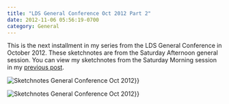 ```yaml
---
title: "LDS General Conference Oct 2012 Part 2"
date: 2012-11-06 05:56:19-0700
category: General
---
```


This is the next installment in my series from the LDS General Conference in October 2012. These sketchnotes are from the Saturday Afternoon general session. You can view my sketchnotes from the Saturday Morning session in my <a href="https://www.bennorris.blog/2012/10/28/lds-general-conference.html" title="LDS General Conference Oct 2012 Part 1 of 5">previous post</a>.

<img src="https://www.gospelsketcher.org/uploads/2021/18b375b28b.jpg" alt="Sketchnotes General Conference Oct 2012" gallery="oct2012">}}

<img src="https://www.gospelsketcher.org/uploads/2021/6d121bc536.jpg" alt="Sketchnotes General Conference Oct 2012" gallery="oct2012">}}
